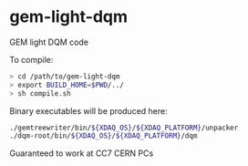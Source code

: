 # gem-light-dqm
GEM light DQM code

To compile: 
```bash
> cd /path/to/gem-light-dqm
> export BUILD_HOME=$PWD/../
> sh compile.sh
```
Binary executables will be produced here:
```bash
./gemtreewriter/bin/${XDAQ_OS}/${XDAQ_PLATFORM}/unpacker
./dqm-root/bin/${XDAQ_OS}/${XDAQ_PLATFORM}/dqm
```
Guaranteed to work at CC7 CERN PCs
